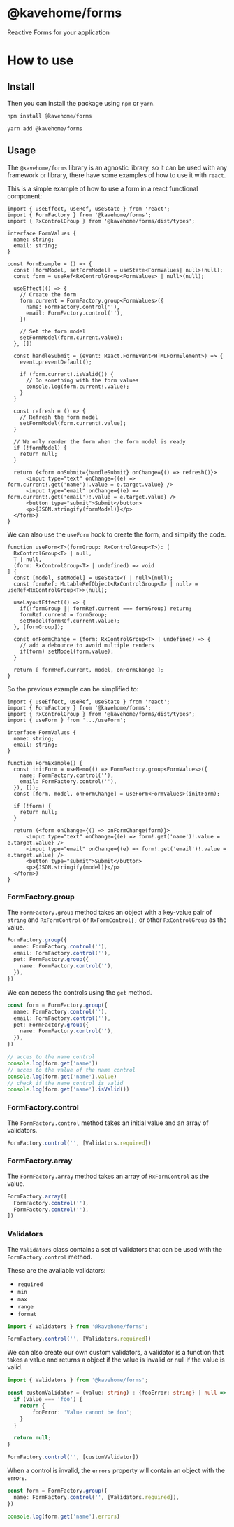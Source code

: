 # @kavehome/forms
Reactive Forms for your application 

# How to use

## Install

Then you can install the package using `npm` or `yarn`.

```bash
npm install @kavehome/forms
```

```bash
yarn add @kavehome/forms
```

## Usage

The `@kavehome/forms` library is an agnostic library, so it can be used with any framework or library, there have some examples of how to use it with `react`.

This is a simple example of how to use a form in a react functional component:

```tsx
import { useEffect, useRef, useState } from 'react';
import { FormFactory } from '@kavehome/forms';
import { RxControlGroup } from '@kavehome/forms/dist/types';

interface FormValues {
  name: string;
  email: string;
}

const FormExample = () => {
  const [formModel, setFormModel] = useState<FormValues| null>(null);
  const form = useRef<RxControlGroup<FormValues> | null>(null);

  useEffect(() => {
    // Create the form
    form.current = FormFactory.group<FormValues>({
      name: FormFactory.control(''),
      email: FormFactory.control(''),
    })

    // Set the form model
    setFormModel(form.current.value);
  }, [])

  const handleSubmit = (event: React.FormEvent<HTMLFormElement>) => {
    event.preventDefault();

    if (form.current!.isValid()) {
      // Do something with the form values
      console.log(form.current!.value);
    }
  }

  const refresh = () => {
    // Refresh the form model
    setFormModel(form.current!.value);
  }

  // We only render the form when the form model is ready
  if (!formModel) {
    return null;
  }

  return (<form onSubmit={handleSubmit} onChange={() => refresh()}>
      <input type="text" onChange={(e) => form.current!.get('name')!.value = e.target.value} />
      <input type="email" onChange={(e) => form.current!.get('email')!.value = e.target.value} />
      <button type="submit">Submit</button>
      <p>{JSON.stringify(formModel)}</p>
  </form>)
}
```

We can also use the `useForm` hook to create the form, and simplify the code.

```tsx
function useForm<T>(formGroup: RxControlGroup<T>): [
  RxControlGroup<T> | null,
  T | null,
  (form: RxControlGroup<T> | undefined) => void
] {
  const [model, setModel] = useState<T | null>(null);
  const formRef: MutableRefObject<RxControlGroup<T> | null> = useRef<RxControlGroup<T>>(null);

  useLayoutEffect(() => {
    if(!formGroup || formRef.current === formGroup) return;
    formRef.current = formGroup;
    setModel(formRef.current.value);
  }, [formGroup]);

  const onFormChange = (form: RxControlGroup<T> | undefined) => {
    // add a debounce to avoid multiple renders
    if(form) setModel(form.value);
  }

  return [ formRef.current, model, onFormChange ];
}
```

So the previous example can be simplified to:

```tsx
import { useEffect, useRef, useState } from 'react';
import { FormFactory } from '@kavehome/forms';
import { RxControlGroup } from '@kavehome/forms/dist/types';
import { useForm } from '.../useForm';

interface FormValues {
  name: string;
  email: string;
}

function FormExample() {
  const initForm = useMemo(() => FormFactory.group<FormValues>({
    name: FormFactory.control(''),
    email: FormFactory.control(''),
  }), []);
  const [form, model, onFormChange] = useForm<FormValues>(initForm);

  if (!form) {
    return null;
  }

  return (<form onChange={() => onFormChange(form)}>
      <input type="text" onChange={(e) => form!.get('name')!.value = e.target.value} />
      <input type="email" onChange={(e) => form!.get('email')!.value = e.target.value} />
      <button type="submit">Submit</button>
      <p>{JSON.stringify(model)}</p>
  </form>)
}
```

### FormFactory.group

The `FormFactory.group` method takes an object with a key-value pair of `string` and `RxFormControl` or `RxFormControl[]` or other `RxControlGroup` as the value.

```typescript
FormFactory.group({
  name: FormFactory.control(''),
  email: FormFactory.control(''),
  pet: FormFactory.group({
    name: FormFactory.control(''),
  }),
})
```

We can access the controls using the `get` method.

```typescript
const form = FormFactory.group({
  name: FormFactory.control(''),
  email: FormFactory.control(''),
  pet: FormFactory.group({
    name: FormFactory.control(''),
  }),
})

// acces to the name control
console.log(form.get('name'))
// acces to the value of the name control
console.log(form.get('name').value)
// check if the name control is valid
console.log(form.get('name').isValid())
```

### FormFactory.control

The `FormFactory.control` method takes an initial value and an array of validators.

```typescript
FormFactory.control('', [Validators.required])
```

### FormFactory.array

The `FormFactory.array` method takes an array of `RxFormControl` as the value.

```typescript
FormFactory.array([
  FormFactory.control(''),
  FormFactory.control(''),
])
```

### Validators

The `Validators` class contains a set of validators that can be used with the `FormFactory.control` method.

These are the available validators:

- `required`
- `min`
- `max`
- `range`
- `format`

```typescript
import { Validators } from '@kavehome/forms';

FormFactory.control('', [Validators.required])
```

We can also create our own custom validators, a validator is a function that takes a value and returns a object if the value is invalid or null if the value is valid.

```typescript
import { Validators } from '@kavehome/forms';

const customValidator = (value: string) : {fooError: string} | null => {
  if (value === 'foo') {
    return {
        fooError: 'Value cannot be foo';
    }
  }

  return null;
}

FormFactory.control('', [customValidator])
```

When a control is invalid, the `errors` property will contain an object with the errors.

```typescript
const form = FormFactory.group({
  name: FormFactory.control('', [Validators.required]),
})

console.log(form.get('name').errors)
```
